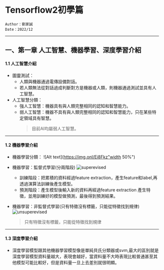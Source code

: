 # Tensorflow2初學篇
    Author：劉家誠
    Date：2022/12
---
## 一、第一章 人工智慧、機器學習、深度學習介紹
#### 1.1 人工智慧介紹
+ 圖靈測試：
    + 人類與機器通過電傳設備對話。
    + 若人類無法從對話過成判斷對方是機器或人類，則機器通過測試並具有人工智慧。
+ 人工智慧分類：
    + 強人工智慧：機器具有與人類完整相同的認知和智慧能力。
    + 弱人工智慧：機器不具有與人類完整相同的認知和智慧能力，只在某些特定領域具有智慧。 
        > 目前AI均屬弱人工智慧。   
---
#### 1.2 機器學習介紹
+ 機器學習分類：
    ![Alt text](https://img.onl/Ei8Fkz"width 50%")

+ 機器學習：監督式學習(分兩階段)
    ![superevised](https://img.onl/U9RFN)
    + 訓練階段：把累積的資料經過feature extraction，產生feature和label,再透過演算法訓練後產生模型。
    + 預測階段：產生模型後輸入新的資料再經過feature extraction 產生特徵，並用訓練好的模型做預測，最後得到預測結果。   
    
+ 機器學習：非監督式學習(只有特徵沒有標籤，只能從特徵找到規律)
    ![unsuperevised](https://img.onl/2tNsRJ)
     > 只有特徵沒有標籤，只能從特徵找到規律
---
#### 1.3 深度學習介紹
+ 深度學習模型跟其他機器學習模型像是單純貝氏分類器或svm,最大的區別就是深度學習模型資料量越大，表現會越好，當資料量不大時表現比較普通甚至其他模型可能比較好，但是資料量一旦上去差別就很明顯。
